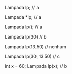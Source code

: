Lampada lp; // a

Lampada *lp; // a

Lampada lp(); // a 

Lampada lp(30) // b

Lampada lp(13.50) // nenhum

Lampada lp(30, 13.50) // c

int x = 60;
Lampada lp(x); // b